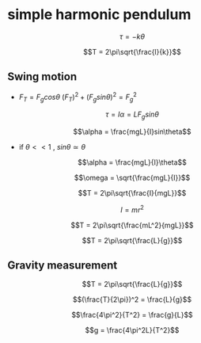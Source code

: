 # simple harmonic pendulum

$$\tau = -k\theta$$

$$T = 2\pi\sqrt{\frac{I}{k}}$$

## Swing motion

* $F_T = F_gcos\theta$
$(F_T)^2+(F_gsin\theta)^2 = F_g^2$

$$\tau = I\alpha = LF_gsin\theta$$

$$\alpha = \frac{mgL}{I}sin\theta$$

* if $\theta << 1$ , $sin\theta \simeq \theta$

$$\alpha = \frac{mgL}{I}\theta$$

$$\omega = \sqrt{\frac{mgL}{I}}$$

$$T = 2\pi\sqrt{\frac{I}{mgL}}$$

$$I = mr^2$$

$$T = 2\pi\sqrt{\frac{mL^2}{mgL}}$$

$$T = 2\pi\sqrt{\frac{L}{g}}$$

## Gravity measurement

$$T = 2\pi\sqrt{\frac{L}{g}}$$

$$(\frac{T}{2\pi})^2 = \frac{L}{g}$$

$$\frac{4\pi^2}{T^2} = \frac{g}{L}$$

$$g = \frac{4\pi^2L}{T^2}$$

